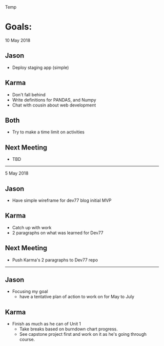 Temp
# Goals:

10 May 2018

## Jason

* Deploy staging app (simple)

## Karma

* Don't fall behind
* Write definitions for PANDAS, and Numpy
* Chat with cousin about web development

## Both

* Try to make a time limit on activities

## Next Meeting

* TBD

---

5 May 2018

## Jason

* Have simple wireframe for dev77 blog initial MVP

## Karma

* Catch up with work
* 2 paragraphs on what was learned for Dev77

## Next Meeting

* Push Karma's 2 paragraphs to Dev77 repo

---

## Jason

* Focusing my goal
  * have a tentative plan of action to work on for May to July

## Karma

* Finish as much as he can of Unit 1
  * Take breaks based on burndown chart progress.
  * See capstone project first and work on it as he's going through course.
